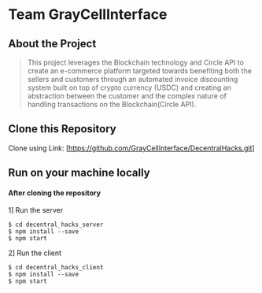 # Team GrayCellInterface


## About the Project
> This project leverages the Blockchain technology and Circle API to create an e-commerce platform targeted towards benefiting both the sellers and customers through an automated invoice discounting system built on top of crypto currency (USDC) and creating an abstraction between the customer and the complex nature of handling transactions on the Blockchain(Circle API).

## Clone this Repository
Clone using Link: [https://github.com/GrayCellInterface/DecentralHacks.git]

## Run on your machine locally
#### After cloning the repository
1] Run the server
```
$ cd decentral_hacks_server
$ npm install --save
$ npm start
```
2] Run the client
```
$ cd decentral_hacks_client
$ npm install --save
$ npm start
```

